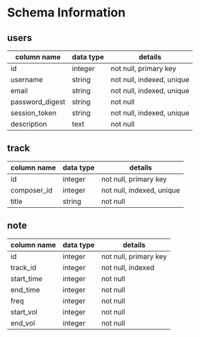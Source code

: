 # Schema Information

## users
column name     | data type | details
----------------|-----------|--------------------------
id              | integer   | not null, primary key
username        | string    | not null, indexed, unique
email           | string    | not null, indexed, unique
password_digest | string    | not null
session_token   | string    | not null, indexed, unique
description     | text      | not null

## track
column name | data type | details
------------|-----------|--------------------------
id          | integer   | not null, primary key
composer_id | integer   | not null, indexed, unique
title       | string    | not null

## note
column name | data type | details
------------|-----------|----------------------
id          | integer   | not null, primary key
track_id    | integer   | not null, indexed
start_time  | integer   | not null
end_time    | integer   | not null
freq        | integer   | not null
start_vol   | integer   | not null
end_vol     | integer   | not null

